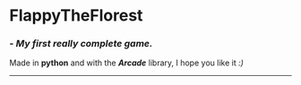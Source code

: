 # FlappyTheFlorest
### - __*My first really complete game.*__
Made in __python__ and with the ***Arcade*** library, I hope you like it *:)*
***
